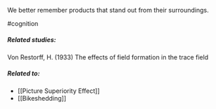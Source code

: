 We better remember products that stand out from their surroundings.

#cognition 

##### Related studies: 

Von Restorff, H. (1933) The effects of field formation in the trace field


##### Related to:

- [[Picture Superiority Effect]] 
- [[Bikeshedding]] 